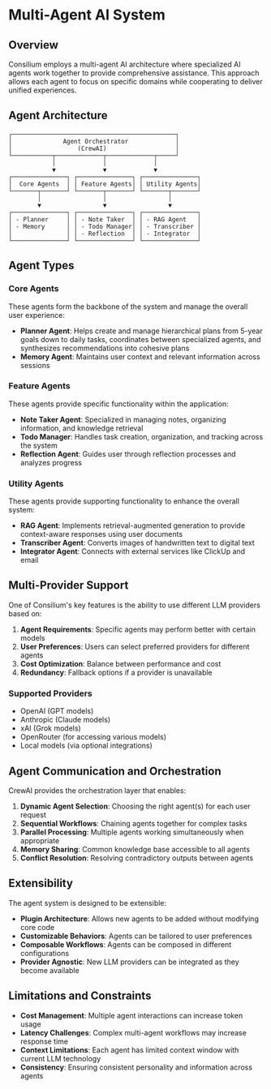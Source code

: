 # Multi-Agent AI System

## Overview

Consilium employs a multi-agent AI architecture where specialized AI agents work together to provide comprehensive assistance. This approach allows each agent to focus on specific domains while cooperating to deliver unified experiences.

## Agent Architecture

```
┌─────────────────────────────────────────────┐
│              Agent Orchestrator             │
│                  (CrewAI)                   │
└───────────┬─────────────┬─────────────┬─────┘
            │             │             │
            ▼             ▼             ▼
┌───────────────┐ ┌───────────────┐ ┌───────────────┐
│  Core Agents  │ │ Feature Agents│ │ Utility Agents│
└───────┬───────┘ └───────┬───────┘ └───────┬───────┘
        │                 │                 │
        ▼                 ▼                 ▼
┌───────────────┐ ┌───────────────┐ ┌───────────────┐
│ - Planner     │ │ - Note Taker  │ │ - RAG Agent   │
│ - Memory      │ │ - Todo Manager│ │ - Transcriber │
│               │ │ - Reflection  │ │ - Integrator  │
└───────────────┘ └───────────────┘ └───────────────┘
```

## Agent Types

### Core Agents

These agents form the backbone of the system and manage the overall user experience:

- **Planner Agent**: Helps create and manage hierarchical plans from 5-year goals down to daily tasks, coordinates between specialized agents, and synthesizes recommendations into cohesive plans
- **Memory Agent**: Maintains user context and relevant information across sessions

### Feature Agents

These agents provide specific functionality within the application:

- **Note Taker Agent**: Specialized in managing notes, organizing information, and knowledge retrieval
- **Todo Manager**: Handles task creation, organization, and tracking across the system
- **Reflection Agent**: Guides user through reflection processes and analyzes progress

### Utility Agents

These agents provide supporting functionality to enhance the overall system:

- **RAG Agent**: Implements retrieval-augmented generation to provide context-aware responses using user documents
- **Transcriber Agent**: Converts images of handwritten text to digital text
- **Integrator Agent**: Connects with external services like ClickUp and email

## Multi-Provider Support

One of Consilium's key features is the ability to use different LLM providers based on:

1. **Agent Requirements**: Specific agents may perform better with certain models
2. **User Preferences**: Users can select preferred providers for different agents
3. **Cost Optimization**: Balance between performance and cost
4. **Redundancy**: Fallback options if a provider is unavailable

### Supported Providers

- OpenAI (GPT models)
- Anthropic (Claude models)
- xAI (Grok models)
- OpenRouter (for accessing various models)
- Local models (via optional integrations)

## Agent Communication and Orchestration

CrewAI provides the orchestration layer that enables:

1. **Dynamic Agent Selection**: Choosing the right agent(s) for each user request
2. **Sequential Workflows**: Chaining agents together for complex tasks
3. **Parallel Processing**: Multiple agents working simultaneously when appropriate
4. **Memory Sharing**: Common knowledge base accessible to all agents
5. **Conflict Resolution**: Resolving contradictory outputs between agents

## Extensibility

The agent system is designed to be extensible:

- **Plugin Architecture**: Allows new agents to be added without modifying core code
- **Customizable Behaviors**: Agents can be tailored to user preferences
- **Composable Workflows**: Agents can be composed in different configurations
- **Provider Agnostic**: New LLM providers can be integrated as they become available

## Limitations and Constraints

- **Cost Management**: Multiple agent interactions can increase token usage
- **Latency Challenges**: Complex multi-agent workflows may increase response time
- **Context Limitations**: Each agent has limited context window with current LLM technology
- **Consistency**: Ensuring consistent personality and information across agents 